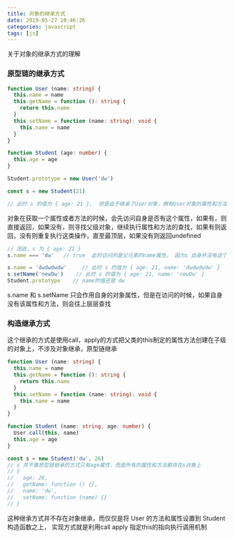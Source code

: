 ```yaml
---
title: 对象的继承方式
date: 2019-05-27 10:46:26
categories: javascript
tags: [js]
---
```


关于对象的继承方式的理解

### 原型链的继承方式
```ts
function User (name: string) {
  this.name = name
  this.getName = function (): string {
    return this.name
  }
  this.setName = function (name: string): void {
    this.name = name
  }
}

function Student (age: number) {
  this.age = age
}

Student.prototype = new User('dw')

const s = new Student(21)

// 此时 s 的值为 { age: 21 },  但是由于继承了User对象，拥有User对象的属性和方法
```
对象在获取一个属性或者方法的时候，会先访问自身是否有这个属性，如果有，则直接返回，如果没有，则寻找父级对象，继续执行属性和方法的查找，如果有则返回，没有则重复执行这类操作，直至最顶层，如果没有则返回undefined

```ts
// 因此，s 为 { age: 21 }
s.name === 'dw'   // true  此时访问的是父元素的name属性， 因为s 自身并没有这个属性， 他是继承 User，因此能拿到User实例的属性和方法

s.name = 'dwdwdwdw'     // 此时 s 的值为 { age: 21, name: 'dwdwdwdw' }
s.setName('newDw')    // 此时 s 的值为 { age: 21, name: 'newDw' }
Student.prototype    // name的值还是 dw
```
s.name 和 s.setName 只会作用自身的对象属性，但是在访问的时候，如果自身没有该属性和方法，则会往上层层查找

### 构造继承方式
这个继承的方式是使用call，apply的方式把父类的this制定的属性方法创建在子级的对象上，不涉及对象继承，原型链继承
```ts
function User (name: string) {
  this.name = name
  this.getName = function (): string {
    return this.name
  }
  this.setName = function (name: string): void {
    this.name = name
  }
}

function Student (name: string, age: number) {
  User.call(this, name)
  this.age = age
}

const s = new Student('dw', 26)
// s 并不像原型链继承的方式只有age属性，而是所有的属性和方法都存在s对象上
// {
//   age: 26,
//   getName: function () {},
//   name: 'dw',
//   setName: function (name) {}
// }
```
这种继承方式并不存在对象继承，而仅仅是将 User 的方法和属性设置到 Student 构造函数之上， 实现方式就是利用call apply 指定this的指向执行调用机制
